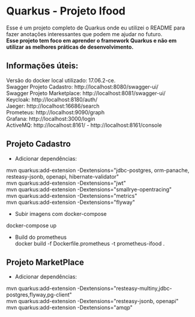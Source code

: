 # Quarkus - Projeto Ifood

Esse é um projeto completo de Quarkus onde eu utilizei o README para fazer anotações interessantes que podem me ajudar no futuro.  
**Esse projeto tem foco em aprender o framework Quarkus e não em utilizar as melhores práticas de desenvolvimento.**

## Informações úteis:

Versão do docker local utilizado: 17.06.2-ce.  
Swagger Projeto Cadastro: http://localhost:8080/swagger-ui/  
Swagger Projeto Marketplace: http://localhost:8081/swagger-ui/  
Keycloak: http://localhost:8180/auth/  
Jaeger: http://localhost:16686/search  
Prometeus: http://localhost:9090/graph  
Grafana: http://localhost:3000/login  
ActiveMQ: http://localhost:8161/ - http://localhost:8161/console

## Projeto Cadastro

- Adicionar dependências:

mvn quarkus:add-extension -Dextensions="jdbc-postgres, orm-panache, resteasy-jsonb, openapi, hibernate-validator"  
mvn quarkus:add-extension -Dextensions="jwt"  
mvn quarkus:add-extension -Dextensions="smallrye-opentracing"  
mvn quarkus:add-extension -Dextensions="metrics"  
mvn quarkus:add-extension -Dextensions="flyway"  

- Subir imagens com docker-compose

docker-compose up  

- Build do prometheus  
docker build -f Dockerfile.prometheus -t prometheus-ifood .  

## Projeto MarketPlace  

- Adicionar dependências:  

mvn quarkus:add-extension -Dextensions="resteasy-multiny,jdbc-postgres,flyway,pg-client"  
mvn quarkus:add-extension -Dextensions="resteasy-jsonb, openapi"  
mvn quarkus:add-extension -Dextensions="amqp"  
